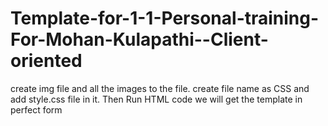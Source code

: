 # Template-for-1-1-Personal-training-For-Mohan-Kulapathi--Client-oriented
create img file and all the images to the file.
create file name as CSS and add style.css file in it.
Then Run HTML code 
we will get the template in perfect form
